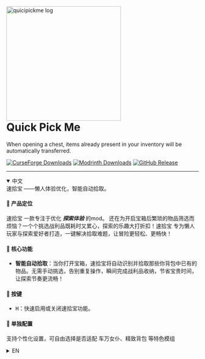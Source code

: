 <div aligh="center">
  <img width="300" alt="quicipickme log" src="https://github.com/ticsea/quickpickme/blob/main/src/main/resources/assets/quickpick.png" />
   <h1 style="margin-top: 0">Quick Pick Me</h1>
  <p>When opening a chest, items already present in your inventory will be automatically transferred.</p>

[![CurseForge Downloads](https://img.shields.io/curseforge/dt/1288509?logo=CurseForge)](https://www.curseforge.com/minecraft/mc-mods/quickpickme)
[![Modrinth Downloads](https://img.shields.io/modrinth/dt/quickpickme?logo=Modrinth)](https://modrinth.com/mod/quickpickme)
[![GitHub Release](https://img.shields.io/github/v/release/ticsea/quickpickme)](https://github.com/ticsea/quickpickme/releases)
</div>

---
<details open>
<summary>中文</summary>
 速拾宝 
 ——懒人体验优化，智能自动拾取。

#### **🔹 产品定位**  
速拾宝 一款专注于优化 ***探索体验*** 的mod。
 还在为开启宝箱后繁琐的物品筛选而烦恼？一个个挑选战利品既耗时又累心，探索的乐趣大打折扣！速拾宝 专为懒人玩家与探索爱好者打造，一键解决拾取难题，让冒险更轻松、更畅快！

#### **🔹 核心功能**  
- **智能自动拾取**：当你打开宝箱，速拾宝将自动识别并拾取那些你背包中已有的物品。无需手动挑选，告别重复操作，瞬间完成战利品收纳，节省宝贵时间，让探索节奏更流畅！

#### **🔹 按键**
- <kbd>H</kbd>：快速启用或关闭速拾宝功能。

#### **🔹 单独配置**
支持个性化设置，可自由选择是否适配 <kbd>车万女仆</kbd>、<kbd>精致背包</kbd> 等特色模组
</details>

<details>
<summary>EN</summary>
 QuickPickMe 
  -- Lazy Experience Optimization, Intelligent Auto-Pickup

#### **🔹 Product Positioning**  
QuickPickMe is a mod focused on ***optimizing exploration experience***. Tired of the tedious item filtering after opening treasure chests? Picking up loot one by one is time-consuming and exhausting, which greatly reduces the fun of exploration! SuShiBao is specially designed for lazy players and exploration enthusiasts, solving the picking problem with one click to make adventures easier and more enjoyable!

#### **🔹 Core Features**  
- **Intelligent Auto-Pickup**: When you open a treasure chest, QuickPickMe will automatically identify and pick up the items that already exist in your backpack. No need for manual selection, say goodbye to repetitive operations, complete loot storage in an instant, save precious time, and make the exploration rhythm smoother!


#### **🔹 Keybind**  
- <kbd>H</kbd>: Quickly enable or disable mod.

#### **🔹 Independent Configuration**  
Supports personalized settings, allowing you to freely choose whether to adapt to featured mods such as <kbd>TouHou Little Maid</kbd> and <kbd>Sophisticated Backpacks Backpack</kbd>.


</details>
